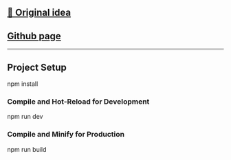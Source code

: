 ## [🎥 Original idea](https://www.youtube.com/watch?v=ORxJ-lu89e8) 

## [Github page](https://indy660.github.io/generate_loader/)

---

## Project Setup

npm install

### Compile and Hot-Reload for Development

npm run dev

### Compile and Minify for Production

npm run build
